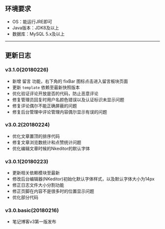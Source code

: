 ## 环境要求
+ OS：能运行JRE即可
+ Java版本：JDK8及以上
+ 数据库：MySQL 5.x及以上
---
## 更新日志
### v3.1.0(20180226)
+ 新增 留言 功能，右下角的 fixBar 图标点击进入留言板块页面
+ 更新 `template` 依赖至最新快照版本
+ 优化验证评论开放是否的代码，防止恶意评论
+ 修复管理员回复时用户名颜色错误以及认证标识未显示问题
+ 修复评论偶尔不能正确屏蔽的问题
+ 修复后台管理中评论管理内容偶尔显示有误的问题
### v3.0.2(20180224)
+ 优化文章置顶的排序代码
+ 修复文章浏览数统计和点赞统计问题
+ 优化编辑文章时候的Nkeditor的默认字体
### v3.0.1(20180223)
+ 更新相关依赖模块至最新
+ 修改后台编辑器(NKeditor)初始化默认字体样式，以及默认字体大小为14px
+ 修正日志文件大小分割功能
+ 修正页脚在内容不是很多时的位置显示问题
+ 优化部分代码
### v3.0.basic(20180216)
+ 笔记博客v3第一版发布